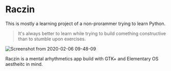 # Raczin
This is mostly a learning project of a non-prorammer trying to learn Python. 
> It's always better to learn while trying to build comething constructive than to stumble upon exercises. 

![Screenshot from 2020-02-06 09-48-09](https://user-images.githubusercontent.com/18544958/73942175-acbab900-48ff-11ea-9bec-e93083ed2d7e.png)

Raczin is a mental arhythmetics app build with GTK+ and Elementary OS aestheitc in mind.  
